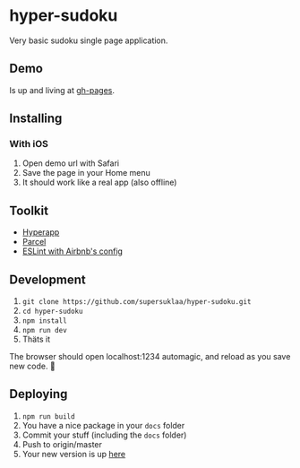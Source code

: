 # hyper-sudoku
Very basic sudoku single page application.

## Demo

Is up and living at [gh-pages](https://supersuklaa.github.io/hyper-cal/).

## Installing

### With iOS

1. Open demo url with Safari
2. Save the page in your Home menu
3. It should work like a real app (also offline)

## Toolkit

* [Hyperapp](https://github.com/jorgebucaran/hyperapp)
* [Parcel](https://parceljs.org/)
* [ESLint with Airbnb's config](https://github.com/airbnb/javascript)

## Development

1. `git clone https://github.com/supersuklaa/hyper-sudoku.git`
2. `cd hyper-sudoku`
3. `npm install`
4. `npm run dev`
5. Thäts it

The browser should open localhost:1234 automagic, and reload as you save new code. 🚀

## Deploying

1. `npm run build`
2. You have a nice package in your `docs` folder
3. Commit your stuff (including the `docs` folder)
4. Push to origin/master
5. Your new version is up [here](https://supersuklaa.github.io/hyper-sudoku/)
